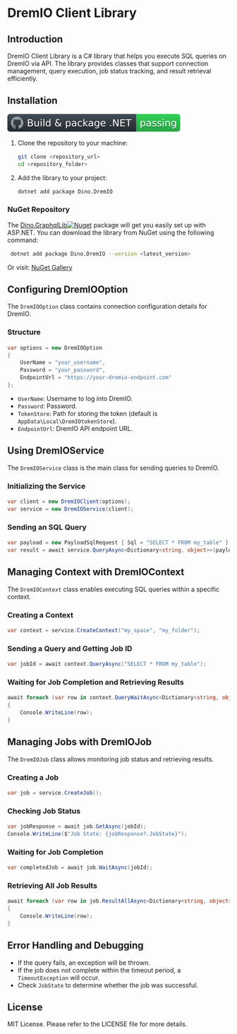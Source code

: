 # DremIO Client Library

## Introduction
DremIO Client Library is a C# library that helps you execute SQL queries on DremIO via API. The library provides classes that support connection management, query execution, job status tracking, and result retrieval efficiently.

## Installation
![Build](https://raw.githubusercontent.com/dinolibraries/Dino.GraphqlLib/013fc61f8892fea455550de493fd58d84114f31f/assets/badge.svg)
1. Clone the repository to your machine:
   ```sh
   git clone <repository_url>
   cd <repository_folder>
   ```
2. Add the library to your project:
   ```sh
   dotnet add package Dino.DremIO
   ```

### NuGet Repository
The [Dino.GraphqlLib![Nuget](https://img.shields.io/nuget/dt/Dino.DremIO)](https://www.nuget.org/packages/Dino.DremIO)  package will get you easily set up with ASP.NET.
You can download the library from NuGet using the following command:
```sh
 dotnet add package Dino.DremIO --version <latest_version>
```
Or visit: [NuGet Gallery](https://www.nuget.org/packages/Dino.DremIO/)

## Configuring DremIOOption
The `DremIOOption` class contains connection configuration details for DremIO.

### Structure
```csharp
var options = new DremIOOption
{
    UserName = "your_username",
    Password = "your_password",
    EndpointUrl = "https://your-dremio-endpoint.com"
};
```

- `UserName`: Username to log into DremIO.
- `Password`: Password.
- `TokenStore`: Path for storing the token (default is `AppData\Local\DremIOtokenStore`).
- `EndpointUrl`: DremIO API endpoint URL.

## Using DremIOService
The `DremIOService` class is the main class for sending queries to DremIO.

### Initializing the Service
```csharp
var client = new DremIOClient(options);
var service = new DremIOService(client);
```

### Sending an SQL Query
```csharp
var payload = new PayloadSqlRequest { Sql = "SELECT * FROM my_table" };
var result = await service.QueryAsync<Dictionary<string, object>>(payload);
```

## Managing Context with DremIOContext
The `DremIOContext` class enables executing SQL queries within a specific context.

### Creating a Context
```csharp
var context = service.CreateContext("my_space", "my_folder");
```

### Sending a Query and Getting Job ID
```csharp
var jobId = await context.QueryAsync("SELECT * FROM my_table");
```

### Waiting for Job Completion and Retrieving Results
```csharp
await foreach (var row in context.QueryWaitAsync<Dictionary<string, object>>("SELECT * FROM my_table"))
{
    Console.WriteLine(row);
}
```

## Managing Jobs with DremIOJob
The `DremIOJob` class allows monitoring job status and retrieving results.

### Creating a Job
```csharp
var job = service.CreateJob();
```

### Checking Job Status
```csharp
var jobResponse = await job.GetAsync(jobId);
Console.WriteLine($"Job State: {jobResponse?.JobState}");
```

### Waiting for Job Completion
```csharp
var completedJob = await job.WaitAsync(jobId);
```

### Retrieving All Job Results
```csharp
await foreach (var row in job.ResultAllAsync<Dictionary<string, object>>(jobId))
{
    Console.WriteLine(row);
}
```

## Error Handling and Debugging
- If the query fails, an exception will be thrown.
- If the job does not complete within the timeout period, a `TimeoutException` will occur.
- Check `JobState` to determine whether the job was successful.

## License
MIT License. Please refer to the LICENSE file for more details.

